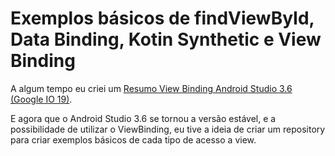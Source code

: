 # Exemplos básicos de findViewById, Data Binding, Kotin Synthetic e View Binding

A algum tempo eu criei um [Resumo View Binding Android Studio 3.6 (Google IO 19)](https://dev.to/viniciusalvesmello/resumo-view-binding-android-studio-3-6-google-io-19-5em6). 

E agora que o Android Studio 3.6 se tornou a versão estável, e a possibilidade de utilizar o ViewBinding, eu tive a ideia de criar um repository para criar exemplos básicos de cada tipo de acesso a view.
